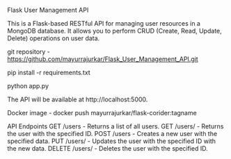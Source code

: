 Flask User Management API

This is a Flask-based RESTful API for managing user resources in a MongoDB database. It allows you to perform CRUD (Create, Read, Update, Delete) operations on user data.

git repository -   https://github.com/mayurrajurkar/Flask_User_Management_API.git

pip install -r requirements.txt

python app.py

The API will be available at http://localhost:5000. 


Docker  image -    docker push mayurrajurkar/flask-corider:tagname



API Endpoints
GET /users - Returns a list of all users.
GET /users/<id> - Returns the user with the specified ID.
POST /users - Creates a new user with the specified data.
PUT /users/<id> - Updates the user with the specified ID with the new data.
DELETE /users/<id> - Deletes the user with the specified ID.
